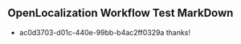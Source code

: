 ## OpenLocalization Workflow Test MarkDown
* ac0d3703-d01c-440e-99bb-b4ac2ff0329a thanks!

<!--HONumber=Jul16_HO5-->


